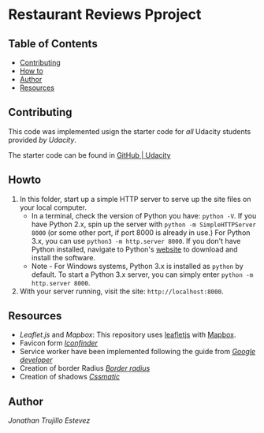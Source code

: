 # Restaurant Reviews Pproject

## Table of Contents

- [Contributing](#contributing)
- [How to](#Howto)
- [Author](#Author)
- [Resources](#Resources)

## Contributing

This code was implemented usign the starter code for _all_ Udacity students provided _by Udacity_.

The starter code can be found in [GitHub | Udacity](https://github.com/udacity/mws-restaurant-stage-1)

## Howto

1. In this folder, start up a simple HTTP server to serve up the site files on your local computer.
    * In a terminal, check the version of Python you have: `python -V`. If you have Python 2.x, spin up the server with `python -m SimpleHTTPServer 8000` (or some other port, if port 8000 is already in use.) For Python 3.x, you can use `python3 -m http.server 8000`. If you don't have Python installed, navigate to Python's [website](https://www.python.org/) to download and install the software.
   * Note -  For Windows systems, Python 3.x is installed as `python` by default. To start a Python 3.x server, you can simply enter `python -m http.server 8000`.
2. With your server running, visit the site: `http://localhost:8000`.

## Resources

- _Leaflet.js_ and _Mapbox_: This repository uses [leafletjs](https://leafletjs.com/) with [Mapbox](https://www.mapbox.com/).
- Favicon form [_Iconfinder_](https://www.iconfinder.com/icons/379338/dome_food_icon)
- Service worker have been implemented following the guide from [_Google developer_](https://developers.google.com/web/fundamentals/primers/service-workers/)
- Creation of border Radius [_Border radius_](https://border-radius.com/)
- Creation of shadows [_Cssmatic_](https://www.cssmatic.com/box-shadow)

## Author 

_Jonathan Trujillo Estevez_
